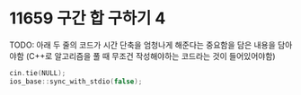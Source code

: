 # 11659 구간 합 구하기 4

TODO: 아래 두 줄의 코드가 시간 단축을 엄청나게 해준다는 중요함을 담은 내용을 담아야함 (C++로 알고리즘을 풀 때 무조건 작성해야하는 코드라는 것이 들어있어야함)

```cpp
cin.tie(NULL);
ios_base::sync_with_stdio(false);
```